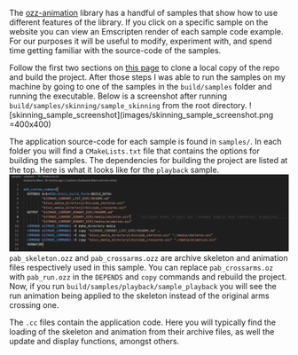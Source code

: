 The [ozz-animation](https://guillaumeblanc.github.io/ozz-animation/) library has a handful of samples that show how to use different features of the library. If you click on a specific sample on the website you can view an Emscripten render of each sample code example. For our purposes it will be useful to modify, experiment with, and spend time getting familiar with the source-code of the samples. 

Follow the first two sections on [this page](https://guillaumeblanc.github.io/ozz-animation/documentation/build/) to clone a local copy of the repo and build the project. After those steps I was able to run the samples on my machine by going to one of the samples in the `build/samples` folder and running the executable. Below is a screenshot after running `build/samples/skinning/sample_skinning` from the root directory. 
![skinning_sample_screenshot](images/skinning_sample_screenshot.png =400x400)

The application source-code for each sample is found in `samples/`. In each folder you will find a `CMakeLists.txt` file that contains the options for building the samples. The dependencies for building the project are listed at the top. Here is what it looks like for the `playback` sample.
![playback_makefile_original](images/playback_makefile_original.png)
`pab_skeleton.ozz` and `pab_crossarms.ozz` are archive skeleton and animation files respectively used in this sample. You can replace `pab_crossarms.oz` with `pab_run.ozz` in the `DEPENDS` and `copy` commands and rebuild the project. Now, if you run `build/samples/playback/sample_playback` you will see the run animation being applied to the skeleton instead of the original arms crossing one.

The `.cc` files contain the application code. Here you will typically find the loading of the skeleton and animation from their archive files, as well the update and display functions, amongst others.